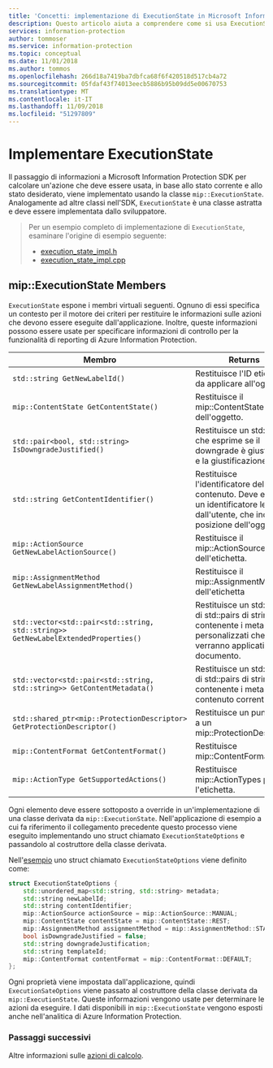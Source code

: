 ```yaml
---
title: 'Concetti: implementazione di ExecutionState in Microsoft Information Protection SDK'
description: Questo articolo aiuta a comprendere come si usa ExecutionState in Microsoft Information Protection SDK per calcolare le azioni e specificare i dettagli per la registrazione di controllo.
services: information-protection
author: tommoser
ms.service: information-protection
ms.topic: conceptual
ms.date: 11/01/2018
ms.author: tommos
ms.openlocfilehash: 266d18a7419ba7dbfca68f6f420518d517cb4a72
ms.sourcegitcommit: 05fdaf43f74013eecb5886b95b09dd5e00670753
ms.translationtype: MT
ms.contentlocale: it-IT
ms.lasthandoff: 11/09/2018
ms.locfileid: "51297809"
---
```

# <a name="implement-executionstate"></a>Implementare ExecutionState

Il passaggio di informazioni a Microsoft Information Protection SDK per calcolare un'azione che deve essere usata, in base allo stato corrente e allo stato desiderato, viene implementato usando la classe `mip::ExecutionState`. Analogamente ad altre classi nell'SDK, `ExecutionState` è una classe astratta e deve essere implementata dallo sviluppatore.

> Per un esempio completo di implementazione di `ExecutionState`, esaminare l'origine di esempio seguente:
>
> * [execution_state_impl.h](https://github.com/Azure-Samples/mipsdk-policyapi-cpp-sample-basic/blob/master/mipsdk-policyapi-cpp-sample-basic/execution_state_impl.h)
> * [execution_state_impl.cpp](https://github.com/Azure-Samples/mipsdk-policyapi-cpp-sample-basic/blob/master/mipsdk-policyapi-cpp-sample-basic/execution_state_impl.cpp)

## <a name="mipexecutionstate-members"></a>mip::ExecutionState Members

`ExecutionState` espone i membri virtuali seguenti. Ognuno di essi specifica un contesto per il motore dei criteri per restituire le informazioni sulle azioni che devono essere eseguite dall'applicazione. Inoltre, queste informazioni possono essere usate per specificare informazioni di controllo per la funzionalità di reporting di Azure Information Protection.


| Membro                                                                           | Returns                                                                                                              |
|----------------------------------------------------------------------------------|----------------------------------------------------------------------------------------------------------------------|
| `std::string GetNewLabelId()`                                                      | Restituisce l'ID etichetta da applicare all'oggetto.                                                                    |
| `mip::ContentState GetContentState()`                                              | Restituisce il mip::ContentState dell'oggetto.                                                                         |
| `std::pair<bool, std::string> IsDowngradeJustified()`                              | Restituisce un std::pair che esprime se il downgrade è giustificato e la giustificazione.                                 |
| `std::string GetContentIdentifier()`                                               | Restituisce l'identificatore del contenuto. Deve essere un identificatore leggibile dall'utente, che indica la posizione dell'oggetto.   |
| `mip::ActionSource GetNewLabelActionSource()`                                      | Restituisce il mip::ActionSource dell'etichetta.                                                                          |
| `mip::AssignmentMethod GetNewLabelAssignmentMethod()`                              | Restituisce il mip::AssignmentMethod dell'etichetta                                                                        |
| `std::vector<std::pair<std::string, std::string>> GetNewLabelExtendedProperties()` | Restituisce un std::vector di std::pairs di stringa contenente i metadati personalizzati che verranno applicati al documento. |
| `std::vector<std::pair<std::string, std::string>> GetContentMetadata()`            | Restituisce un std::vector di std::pairs di stringa contenente i metadati di contenuto correnti.                               |
| `std::shared_ptr<mip::ProtectionDescriptor> GetProtectionDescriptor()`           | Restituisce un puntatore a un mip::ProtectionDescriptor                                                                     |
| `mip::ContentFormat GetContentFormat()`                                            | Restituisce mip::ContentFormat                                                                                           |
| `mip::ActionType GetSupportedActions()`                                           | Restituisce mip::ActionTypes per l'etichetta.                                                                              |

Ogni elemento deve essere sottoposto a override in un'implementazione di una classe derivata da `mip::ExecutionState`. Nell'applicazione di esempio a cui fa riferimento il collegamento precedente questo processo viene eseguito implementando uno struct chiamato `ExecutionStateOptions` e passandolo al costruttore della classe derivata.

Nell'[esempio](https://github.com/Azure-Samples/mipsdk-policyapi-cpp-sample-basic/blob/master/mipsdk-policyapi-cpp-sample-basic/execution_state_impl.h) uno struct chiamato `ExecutionStateOptions` viene definito come:

```cpp
struct ExecutionStateOptions {
    std::unordered_map<std::string, std::string> metadata;
    std::string newLabelId;
    std::string contentIdentifier;
    mip::ActionSource actionSource = mip::ActionSource::MANUAL;
    mip::ContentState contentState = mip::ContentState::REST;
    mip::AssignmentMethod assignmentMethod = mip::AssignmentMethod::STANDARD;
    bool isDowngradeJustified = false;
    std::string downgradeJustification;
    std::string templateId;
    mip::ContentFormat contentFormat = mip::ContentFormat::DEFAULT;
};
```

Ogni proprietà viene impostata dall'applicazione, quindi `ExecutionSateOptions` viene passato al costruttore della classe derivata da `mip::ExecutionState`. Queste informazioni vengono usate per determinare le azioni da eseguire. I dati disponibili in `mip::ExecutionState` vengono esposti anche nell'analitica di Azure Information Protection.

### <a name="next-steps"></a>Passaggi successivi

Altre informazioni sulle [azioni di calcolo](concept-auditing-policy-computeactions-cpp.md).
